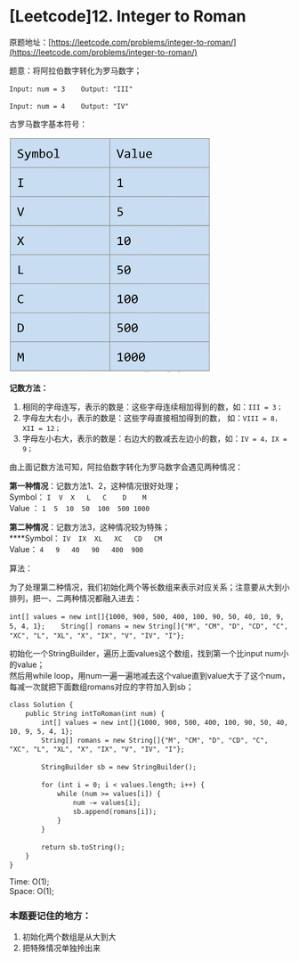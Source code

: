 # \[Leetcode\]12. Integer to Roman

原题地址：[https://leetcode.com/problems/integer-to-roman/](https://leetcode.com/problems/integer-to-roman/)

题意：将阿拉伯数字转化为罗马数字；

`Input: num = 3   
Output: "III"` 

`Input: num = 4   
Output: "IV"`



古罗马数字基本符号：

![](.gitbook/assets/screen-shot-2021-06-14-at-11.49.28-pm.png)

**记数方法：**  
1. 相同的字母连写，表示的数是：这些字母连续相加得到的数，如：`III = 3；`  
2. 字母左大右小，表示的数是：这些字母直接相加得到的数， 如：`VIII = 8，XII = 12；`   
3. 字母左小右大，表示的数是：右边大的数减去左边小的数，如：`IV = 4，IX = 9；`



由上面记数方法可知，阿拉伯数字转化为罗马数字会遇见两种情况：

**第一种情况**：记数方法1、2，这种情况很好处理；  
Symbol： `I  V  X   L   C    D    M`   
Value ：   `1  5  10  50  100  500 1000`

**第二种情况**：记数方法3，这种情况较为特殊；  
****Symbol：  `IV  IX  XL   XC   CD   CM`  
Value：     `4   9   40   90   400  900` 



算法：

为了处理第二种情况，我们初始化两个等长数组来表示对应关系；注意要从大到小排列，把一、二两种情况都融入进去：

`int[] values = new int[]{1000, 900, 500, 400, 100, 90, 50, 40, 10, 9, 5, 4, 1};   
String[] romans = new String[]{"M", "CM", "D", "CD", "C", "XC", "L", "XL", "X", "IX", "V", "IV", "I"};`

初始化一个StringBuilder，遍历上面values这个数组，找到第一个比input num小的value；  
然后用while loop，用num一遍一遍地减去这个value直到value大于了这个num，每减一次就把下面数组romans对应的字符加入到sb；

```text
class Solution {
    public String intToRoman(int num) {
        int[] values = new int[]{1000, 900, 500, 400, 100, 90, 50, 40, 10, 9, 5, 4, 1};
        String[] romans = new String[]{"M", "CM", "D", "CD", "C", "XC", "L", "XL", "X", "IX", "V", "IV", "I"};
        
        StringBuilder sb = new StringBuilder(); 
        
        for (int i = 0; i < values.length; i++) {
            while (num >= values[i]) {
                num -= values[i];
                sb.append(romans[i]);
            }
        }
                
        return sb.toString();  
    }
}
```

Time: O\(1\);  
Space: O\(1\);



### 本题要记住的地方：

1. 初始化两个数组是从大到大
2. 把特殊情况单独拎出来



